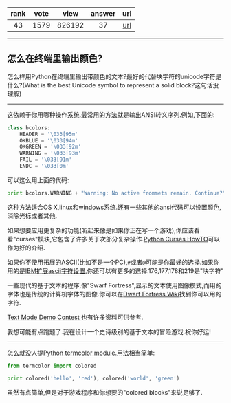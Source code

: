 
| rank | vote | view | answer | url |
|:-:|:-:|:-:|:-:|:-:|
|43|1579|826192|37| [url](http://stackoverflow.com/questions/287871/print-in-terminal-with-colors) |
***

## 怎么在终端里输出颜色?

怎么样用Python在终端里输出带颜色的文本?最好的代替块字符的unicode字符是什么?(What is the best Unicode symbol to represent a solid block?这句话没理解)

***

这依赖于你用哪种操作系统.最常用的方法就是输出ANSI转义序列.例如,下面的:

```python
class bcolors:
    HEADER = '\033[95m'
    OKBLUE = '\033[94m'
    OKGREEN = '\033[92m'
    WARNING = '\033[93m'
    FAIL = '\033[91m'
    ENDC = '\033[0m'
```

可以这么用上面的代码:

```python
print bcolors.WARNING + "Warning: No active frommets remain. Continue?" + bcolors.ENDC
```

这种方法适合OS X,linux和windows系统.还有一些其他的ansi代码可以设置颜色,消除光标或者其他.

如果想要应用更复杂的功能(听起来像是如果你正在写一个游戏),你应该看看"curses"模块,它包含了许多关于次部分复杂操作.[Python Curses HowTO](https://docs.python.org/2/howto/curses.html)可以作为好的介绍.

如果你不使用拓展的ASCII(比如不是一个PC),`#`或者`@`可能是你最好的选择.如果你用的是[IBM扩展ascii字符设置](http://telecom.tbi.net/asc-ibm.html),你还可以有更多的选择.176,177,178和219是"块字符"

一些现代的基于文本的程序,像"Swarf Fortress",显示的文本使用图像模式,而用的字体也是传统的计算机字体的图像.你可以在[Dwarf Fortress Wiki](http://dwarffortresswiki.org/DF2014:Tilesets)找到你可以用的字符.

[Text Mode Demo Contest ](http://en.wikipedia.org/wiki/Text_Mode_Demo_Contest)也有许多资料可供参考.

我想可能有点跑题了.我在设计一个史诗级别的基于文本的冒险游戏.祝你好运!

***

怎么就没人提[Python termcolor module](https://pypi.python.org/pypi/termcolor).用法相当简单:

```python
from termcolor import colored

print colored('hello', 'red'), colored('world', 'green')
```

虽然有点简单,但是对于游戏程序和你想要的"colored blocks"来说足够了.